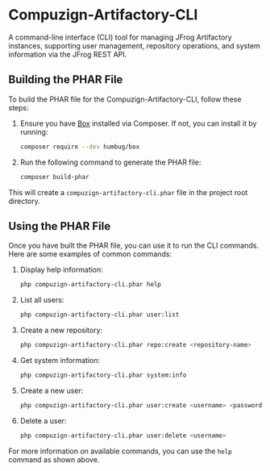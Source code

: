 # Compuzign-Artifactory-CLI
A command-line interface (CLI) tool for managing JFrog Artifactory instances, supporting user management, repository operations, and system information via the JFrog REST API.

## Building the PHAR File

To build the PHAR file for the Compuzign-Artifactory-CLI, follow these steps:

1. Ensure you have [Box](https://github.com/box-project/box) installed via Composer. If not, you can install it by running:

    ```bash
    composer require --dev humbug/box
    ```

2. Run the following command to generate the PHAR file:

    ```bash
    composer build-phar
    ```

This will create a `compuzign-artifactory-cli.phar` file in the project root directory.

## Using the PHAR File

Once you have built the PHAR file, you can use it to run the CLI commands. Here are some examples of common commands:

1. Display help information:

    ```bash
    php compuzign-artifactory-cli.phar help
    ```

2. List all users:

    ```bash
    php compuzign-artifactory-cli.phar user:list
    ```

3. Create a new repository:

    ```bash
    php compuzign-artifactory-cli.phar repo:create <repository-name>
    ```

4. Get system information:

    ```bash
    php compuzign-artifactory-cli.phar system:info
    ```

5. Create a new user:

    ```bash
    php compuzign-artifactory-cli.phar user:create <username> <password> <email> [--admin]
    ```

6. Delete a user:

    ```bash
    php compuzign-artifactory-cli.phar user:delete <username>
    ```

For more information on available commands, you can use the `help` command as shown above.
